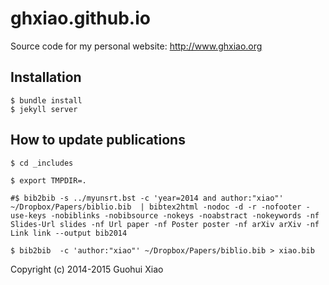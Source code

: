 ghxiao.github.io
================

Source code for my personal website: http://www.ghxiao.org


Installation
------------
```
$ bundle install
$ jekyll server
```


How to update publications
--------------------------

```
$ cd _includes

$ export TMPDIR=.

#$ bib2bib -s ../myunsrt.bst -c 'year=2014 and author:"xiao"' ~/Dropbox/Papers/biblio.bib  | bibtex2html -nodoc -d -r -nofooter -use-keys -nobiblinks -nobibsource -nokeys -noabstract -nokeywords -nf Slides-Url slides -nf Url paper -nf Poster poster -nf arXiv arXiv -nf Link link --output bib2014

$ bib2bib  -c 'author:"xiao"' ~/Dropbox/Papers/biblio.bib > xiao.bib
```

Copyright (c) 2014-2015 Guohui Xiao